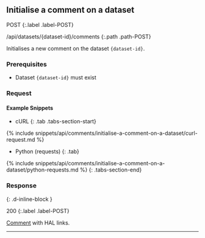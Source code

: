 ## Initialise a comment on a dataset

POST
{:.label .label-POST}

/api/datasets/{dataset-id}/comments
{:.path .path-POST}

Initialises a new comment on the dataset `{dataset-id}`.

### Prerequisites

- Dataset `{dataset-id}` must exist

### Request
#### Example Snippets
- cURL
{: .tab .tabs-section-start}

{% include snippets/api/comments/initialise-a-comment-on-a-dataset/curl-request.md %}

- Python (requests)
{: .tab}

{% include snippets/api/comments/initialise-a-comment-on-a-dataset/python-requests.md %}
{: .tabs-section-end}

### Response
{: .d-inline-block }

200
{:.label .label-POST}

[Comment](comments#comment) with HAL links.

---
